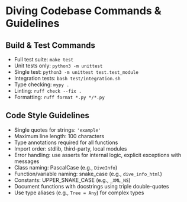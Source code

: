 # Diving Codebase Commands & Guidelines

## Build & Test Commands
- Full test suite: `make test`
- Unit tests only: `python3 -m unittest`
- Single test: `python3 -m unittest test.test_module`
- Integration tests: `bash test/integration.sh`
- Type checking: `mypy .`
- Linting: `ruff check --fix .`
- Formatting: `ruff format *.py */*.py`

## Code Style Guidelines
- Single quotes for strings: `'example'`
- Maximum line length: 100 characters
- Type annotations required for all functions
- Import order: stdlib, third-party, local modules
- Error handling: use asserts for internal logic, explicit exceptions with messages
- Class naming: PascalCase (e.g., `DiveInfo`)
- Function/variable naming: snake_case (e.g., `dive_info_html`)
- Constants: UPPER_SNAKE_CASE (e.g., `_XML_NS`)
- Document functions with docstrings using triple double-quotes
- Use type aliases (e.g., `Tree = Any`) for complex types
